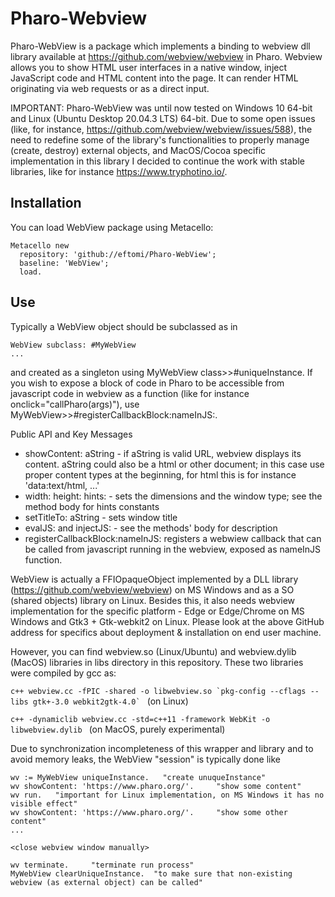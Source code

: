# Pharo-Webview

Pharo-WebView is a package which implements a binding to webview dll library available at https://github.com/webview/webview in Pharo. Webview allows you to show HTML user interfaces in a native window, inject JavaScript code and HTML content into the page. It can render HTML originating via web requests or as a direct input.

IMPORTANT: Pharo-WebView was until now tested on Windows 10 64-bit and Linux (Ubuntu Desktop 20.04.3 LTS) 64-bit. Due to some open issues (like, for instance, https://github.com/webview/webview/issues/588), the need to redefine some of the library's functionalities to properly manage (create, destroy) external objects, and MacOS/Cocoa specific implementation in this library I decided to continue the work with stable libraries, like for instance https://www.tryphotino.io/.

## Installation
You can load WebView package using Metacello:

```
Metacello new
  repository: 'github://eftomi/Pharo-WebView';
  baseline: 'WebView';
  load.
```

## Use

Typically a WebView object should be subclassed as in

```
WebView subclass: #MyWebView 
...
```

and created as a singleton using MyWebView class>>#uniqueInstance. If you wish to expose a block of code in Pharo to be accessible from javascript code in webview as a function (like for instance onclick="callPharo(args)"), use MyWebView>>#registerCallbackBlock:nameInJS:.

Public API and Key Messages

- showContent: aString - if aString is valid URL, webview displays its content. aString could also be a html or other document; in this case use proper content types at the beginning, for html this is for instance 'data:text/html, <!doctype html><html><head>...'
- width: height: hints: - sets the dimensions and the window type; see the method body for hints constants
- setTitleTo: aString - sets window title
- evalJS: and injectJS: - see the methods' body for description
- registerCallbackBlock:nameInJS: registers a webwiew callback that can be called from javascript running in the webview, exposed as nameInJS function.

WebView is actually a FFIOpaqueObject implemented by a DLL library (https://github.com/webview/webview) on MS Windows and as a SO (shared objects) library on Linux. Besides this, it also needs webview implementation for the specific platform - Edge or Edge/Chrome on MS Windows and Gtk3 + Gtk-webkit2 on Linux. Please look at the above GitHub address for specifics about deployment & installation on end user machine. 

However, you can find webview.so (Linux/Ubuntu) and webview.dylib (MacOS) libraries in libs directory in this repository. These two libraries were compiled by gcc as:

```c++ webview.cc -fPIC -shared -o libwebview.so `pkg-config --cflags --libs gtk+-3.0 webkit2gtk-4.0` ``` (on Linux)

```c++ -dynamiclib webview.cc -std=c++11 -framework WebKit -o libwebview.dylib ``` (on MacOS, purely experimental)

Due to synchronization incompleteness of this wrapper and library and to avoid memory leaks, the WebView "session" is typically done like

```
wv := MyWebView uniqueInstance.	  "create unuqueInstance"
wv showContent: 'https://www.pharo.org/'.	  "show some content"
wv run.	  "important for Linux implementation, on MS Windows it has no visible effect"
wv showContent: 'https://www.pharo.org/'.	  "show some other content"
...

<close webview window manually>

wv terminate.	  "terminate run process"
MyWebView clearUniqueInstance.  "to make sure that non-existing webview (as external object) can be called"
```
